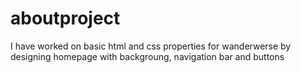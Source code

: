 # aboutproject
I have worked on basic html and css properties for wanderwerse by designing homepage with backgroung, navigation bar and buttons 
